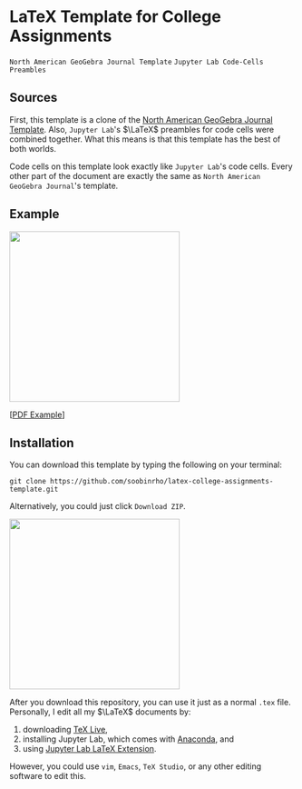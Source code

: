 # LaTeX Template for College Assignments
`North American GeoGebra Journal Template` 
`Jupyter Lab Code-Cells Preambles`

## Sources
First, this template is a clone of the 
[North American GeoGebra Journal Template](https://github.com/jamesquinlan/nagj). 
Also, `Jupyter Lab`'s $\LaTeX$ preambles for
code cells were combined together.
What this means is that this template has
the best of both worlds. 

Code cells on this template look exactly like `Jupyter Lab`'s
code cells. Every other part of the document
are exactly the same as `North American GeoGebra Journal`'s template.

## Example
<img src="https://user-images.githubusercontent.com/19341857/174758273-d4410ce1-afe4-4d4e-8229-1f069ee8a165.png" width="300px">

[[PDF Example](main.pdf)]

## Installation
You can download this template by typing the following on your terminal:

```
git clone https://github.com/soobinrho/latex-college-assignments-template.git
```

Alternatively, you could just click `Download ZIP`.

<img src="https://user-images.githubusercontent.com/19341857/174758825-c2caf22c-29cb-4ffa-816c-5ad1c4a0613e.png" width="300px">

After you download this repository, you can use it just as a normal `.tex` file. 
Personally, I edit all my $\LaTeX$ documents by:
1. downloading [TeX Live](https://www.tug.org/texlive/),
2. installing Jupyter Lab, which comes with [Anaconda](https://www.anaconda.com/), and
3. using [Jupyter Lab LaTeX Extension](https://github.com/jupyterlab/jupyterlab-latex).

However, you could use `vim`, `Emacs`, `TeX Studio`, or any other
editing software to edit this.
